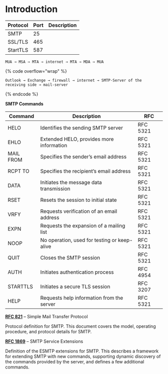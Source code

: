 # Introduction

| Protocol | Port | Description |
| -------- | ---- | ----------- |
| SMTP     | 25   |             |
| SSL/TLS  | 465  |             |
| StartTLS | 587  |             |

```
MUA → MSA → MTA → internet → MTA → MDA → MUA
```

{% code overflow="wrap" %}
```
Outlook → Exchange → firewall → internet → SMTP-Server of the receiving side → mail-server
```
{% endcode %}

**SMTP Commands**

| Command   | Description                                  | RFC      |
| --------- | -------------------------------------------- | -------- |
| HELO      | Identifies the sending SMTP server           | RFC 5321 |
| EHLO      | Extended HELO, provides more information     | RFC 5321 |
| MAIL FROM | Specifies the sender’s email address         | RFC 5321 |
| RCPT TO   | Specifies the recipient’s email address      | RFC 5321 |
| DATA      | Initiates the message data transmission      | RFC 5321 |
| RSET      | Resets the session to initial state          | RFC 5321 |
| VRFY      | Requests verification of an email address    | RFC 5321 |
| EXPN      | Requests the expansion of a mailing list     | RFC 5321 |
| NOOP      | No operation, used for testing or keep-alive | RFC 5321 |
| QUIT      | Closes the SMTP session                      | RFC 5321 |
| AUTH      | Initiates authentication process             | RFC 4954 |
| STARTTLS  | Initiates a secure TLS session               | RFC 3207 |
| HELP      | Requests help information from the server    | RFC 5321 |

[**RFC 821**](https://datatracker.ietf.org/doc/html/rfc821.html) – Simple Mail Transfer Protocol

Protocol definition for SMTP. This document covers the model, operating procedure, and protocol details for SMTP.

[**RFC 1869**](https://datatracker.ietf.org/doc/html/rfc1869.html) – SMTP Service Extensions

Definition of the ESMTP extensions for SMTP. This describes a framework for extending SMTP with new commands, supporting dynamic discovery of the commands provided by the server, and defines a few additional commands.
